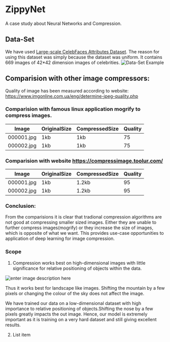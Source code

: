 
# ZippyNet
A case study about Neural Networks and Compression. 

## Data-Set
We have used [Large-scale CelebFaces Attributes Dataset](Large-scale%20CelebFaces%20Attributes%20%28CelebA%29%20Dataset).
The reason for using this dataset was simply because the dataset was uniform. It contains 669 images of 42*42 dimension images of celebrities.
![Data-Set Example](https://lh3.googleusercontent.com/PAsvoRaTCuwllU-q_gjcMGGiwQZ1F-cxGHtd_bYw9l97Y5VLNXkG_eQkS77WuzfdlZlVejxtmp-D "Data-Set Example")

## Comparision with other image compressors:
Quality of image has been measured according to website: https://www.imgonline.com.ua/eng/determine-jpeg-quality.php

### Comparision with famous linux application mogrify to compress images.
Image | OriginalSize | CompressedSize | Quality
|--|--|--|--|
000001.jpg | 1kb | 1kb | 75
000002.jpg | 1kb | 1kb | 75

### Comparision with website https://compressimage.toolur.com/
Image | OriginalSize | CompressedSize | Quality
|--|--|--|--|
000001.jpg | 1kb | 1.2kb | 95
000002.jpg | 1kb | 1.2kb | 95

### Conclusion:
From the comparisions it is clear that tradional compression algorithms are not good at compressing smaller sized images. Either they are unable to further compress images(mogrify) or they increase the size of images, which is opposite of what we want. This provides use-case opportunities to application of deep learning for image compression.

### Scope

 1. Compression works best on high-dimensional images with little significance for relative positioning of objects within the data.
 
![enter image description here](https://thrivethemes.com/wp-content/uploads/2018/05/jpg-png-filesize-compressed.png)

Thus it works best for landscape like images. Shifting the mountain by a few pixels or changing the colour of the sky does not affect the image.

We have trained our data on a low-dimensional dataset with high importance to relative positioning of objects.Shifting the nose by a few pixels greatly impacts the out image. Hence, our model is extremely important as it is training on a very hard dataset and still giving excellent results.

 2. List item

